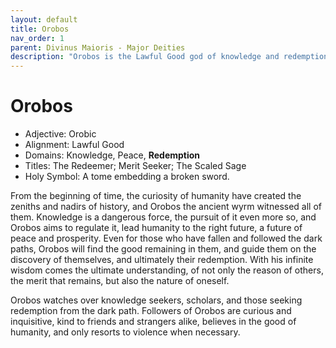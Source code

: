 ```yaml
---
layout: default
title: Orobos
nav_order: 1
parent: Divinus Maioris - Major Deities
description: "Orobos is the Lawful Good god of knowledge and redemption."
---
```


# Orobos

- Adjective: Orobic
- Alignment: Lawful Good
- Domains: Knowledge, Peace, **Redemption**
- Titles: The Redeemer; Merit Seeker; The Scaled Sage
- Holy Symbol: A tome embedding a broken sword.

From the beginning of time, the curiosity of humanity have created the zeniths and nadirs of history, and Orobos the ancient wyrm witnessed all of them. Knowledge is a dangerous force, the pursuit of it even more so, and Orobos aims to regulate it, lead humanity to the right future, a future of peace and prosperity. Even for those who have fallen and followed the dark paths, Orobos will find the good remaining in them, and guide them on the discovery of themselves, and ultimately their redemption. With his infinite wisdom comes the ultimate understanding, of not only the reason of others, the merit that remains, but also the nature of oneself.

Orobos watches over knowledge seekers, scholars, and those seeking redemption from the dark path. Followers of Orobos are curious and inquisitive, kind to friends and strangers alike, believes in the good of humanity, and only resorts to violence when necessary.